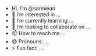 -  Hi, I’m @sarmiean
- 👀 I’m interested in ...
- 🌱 I’m currently learning ...
- 💞️ I’m looking to collaborate on ...
- 📫 How to reach me ...
- 😄 Pronouns: ...
- ⚡ Fun fact: ...

<!---
sarmiean/sarmiean is a ✨ special ✨ repository because its `README.md` (this file) appears on your GitHub profile.
You can click the Preview link to take a look at your changes.
--->
